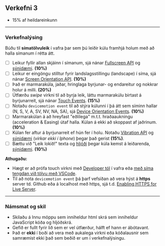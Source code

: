 ## Verkefni 3 
- 15% af heildareinkunn

---

### Verkefnalýsing

Búðu til **símatölvuleik** í vafra þar sem þú leiðir kúlu framhjá holum með að halla símanum í rétta átt. <br>

- [ ] Leikur fyllir allan skjáinn í símanum, sjá nánar [Fullscreen API](https://developer.mozilla.org/en-US/docs/Web/API/Fullscreen_API/Guide) og [sýnidæmi](https://youtu.be/D74Z_0I0CUk?t=786). **(10%)**
- [ ] Leikur er eingöngu stilltur fyrir landslagsstillingu (landscape) í síma, sjá nánar [Screen Orientation API](https://developer.mozilla.org/en-US/docs/Web/API/Screen_Orientation_API). **(10%)**
- [ ] Það er marmarakúla, jaðar, hringlaga byrjunar- og endareitur og nokkrar holur á milli. **(20%)**
- [ ] Útfærðu _swipe_ virkni til að byrja leik, láttu marmarakúlu birtast á byrjunarreit, sjá nánar [Touch Events](https://github.com/GunnarThorunnarson/FORR3JS05DU/wiki/Events#st%C3%BDringar). **(15%)**
- [ ] Notaðu `devicemotion event` til að stýra kúlunni í þá átt sem síminn hallar (N, S, V, A, SV, NV, NA, SA), sjá [Device Orientation Events](https://github.com/GunnarThorunnarson/FORR3JS05DU/wiki/Events#st%C3%BDringar). **(10%)**
- [ ] Marmarakúlan á að hreyfast "eðlilega"  m.t.t. hraðaaukningu (acceleration & Easing) útaf halla. Kúlan á ekki að skoppast af jaðrinum.  **(10%)**
- [ ] Kúlan fer aftur á byrjunarreit ef hún fer í holu. Notaðu [Vibration API](https://developer.mozilla.org/en-US/docs/Web/API/Vibration_API) og [sýnidæmi](https://googlechrome.github.io/samples/vibration/) (_virkar ekki í Iphone_) þegar það gerist **(15%)**. 
- [ ] Bættu við "Leik lokið!" texta og [hljóði](https://developer.mozilla.org/en-US/docs/Web/API/HTMLAudioElement/Audio) þegar kúla kemst á leiðarenda, [sýnidæmi](https://youtu.be/Eg_zUEy_lDE?t=1384).  **(10%)**

**Athugaðu:**
- Hægt er að prófa touch virkni með [Developer tól](https://developer.chrome.com/docs/devtools/device-mode/#type) í vafra eða [með síma tengdan við tölvu með VSCode](https://youtu.be/TaPdgj8mucI?t=213).
- Til að nota `devicemotion event` þá þarf vefsíðan að vera hýst á  **https** server td. Github eða á localhost með https, sjá t.d. [Enabling HTTPS for Live Server](https://graceydev.hashnode.dev/enabling-https-for-live-server-visual-studio-code-extension).


---

### Námsmat og skil	
* Skilaðu á Innu möppu sem inniheldur html skrá sem inniheldur JavaScript kóða og hljóðskrá.
* Gefið er fullt fyrir lið sem er vel útfærður, hálft ef hann er ábótavant. 
* Það er **ekki** í boði að vera með aukalega virkni eða kóðalausnir sem samræmist ekki það sem beðið er um í verkefnalýsingu.
  
<!--
- [ ] Reiknaðu með þyngd kúlu, átt og hraða (velocity) þegar kúlan rekst á vegg, sjá t.d. [React to collisions with physics](https://spicyyoghurt.com/tutorials/html5-javascript-game-development/collision-detection-physics) og [Math, Physics, and Animation](https://www.oreilly.com/library/view/html5-canvas/9781449308032/ch05.html). **(10%)**.
- [ ] Búðu til [völundarhús](https://marmelab.com/static/0b88f91f752f8f98764843ffc431cc19/66318/marble-maze.webp) með [Tilemap](https://www.youtube.com/watch?v=5IMXpp3rohQ). 
-->
